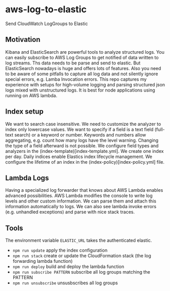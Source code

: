 # aws-log-to-elastic

Send CloudWatch LogGroups to Elastic

## Motivation

Kibana and ElasticSearch are powerful tools to analyze structured logs.
You can easily subscribe to AWS Log Groups to get notified of data
written to log streams. Ths data needs to be parse and send to elastic.
But ElasticSearch nowadays is huge and offers lots of features.
Also you need to be aware of some pitfalls to capture all log data
and not silently ignore special errors, e.g. Lamba Invocation errors.
This repo captures my experience with setups for high-volume logging
and parsing structured json logs mixed with unstructured logs.
It is best for node applications using running on AWS lambda.

## Index setup

We want to search case insensitive. We need to customize the analyzer to
index only lowercase values. We want to specify if a field is a
text field (full-text search) or a keyword or number. Keywords and
numbers allow aggregating, e.g. count how many logs have the level warning.
Changing the type of a field afterward is not possible.
We configure field types and analyzers in the (index-template)[index-template.yml].
We create one index per day. Daily indices enable Elastics
index lifecycle management. We configure the lifetime of an index
in the (index-policy)[index-policy.yml] file.

## Lambda Logs

Having a specialized log forwarder that knows about AWS Lambda enables
advanced possibilities. AWS Lambda modifies the console to write log levels
and other custom information. We can parse them and attach this information
automatically to logs. We can also see lambda invoke errors (e.g. unhandled exceptions)
and parse with nice stack traces.

## Tools

The environment variable `ELASTIC_URL` takes the authenticated elastic.

- `npm run update` apply the index configuration
- `npm run stack` create or update the CloudFormation stack (the log forwarding lambda function)
- `npm run deploy` build and deploy the lambda function
- `npm run subscribe PATTERN` subscribe all log groups matching the PATTERN
- `npm run unsubscribe` unsusbscribes all log groups
